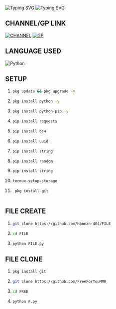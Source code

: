 ![Typing SVG](https://readme-typing-svg.herokuapp.com?font=Fira+Code&size=30&pause=1000&color=0216F7&random=false&width=435&lines=FREE+VERSION)
![Typing SVG](https://readme-typing-svg.herokuapp.com?font=Fira+Code&size=30&pause=1000&color=0216F7&random=false&width=435&lines=NOT+ALLOW+FOR+SELL)

## CHANNEL/GP LINK 
[![CHANNEL](https://img.shields.io/badge/-CHANNEL-red)](https://t.me/TOXIC_TERMUX)
[![GP](https://img.shields.io/badge/-GP-green)](https://t.me/+I7kp4hy1Q1c0Zjhl)


## LANGUAGE USED
![Python](https://img.shields.io/badge/-Python-blue?logo=python&logoColor=blue)


## SETUP 

1. 
    ```sh
    pkg update && pkg upgrade -y
    ```

2. 
    ```sh
    pkg install python -y 
    ```

3. 
    ```sh
    pkg install python-pip -y
    ```

4. 
    ```sh
    pip install requests 
    ```
    
5. 
    ```sh
    pip install bs4
    ```

6. 
    ```sh
    pip install uuid
    ```

7. 
    ```sh
    pip install string' 
    ```

8. 
    ```sh
    pip install random 
    ```
        
9. 
    ```sh
    pip install string 
    ```

10. 
    ```sh
    termux-setup-storage 
    ```

11. 
    ```sh
     pkg install git
     
    ```
                


## FILE CREATE

1. 
    ```sh
    git clone https://github.com/Hannan-404/FILE
    ```

2. 
    ```sh
    cd FILE 
    ```

3. 
    ```sh
    python FILE.py
    ```




    
## FILE CLONE

1. 
    ```sh
    pkg install git
    ```

2. 
    ```sh
    git clone https://github.com/FreeForYouMMR
    ```

3. 
    ```sh
    cd FREE
    ```

4. 
    ```sh
    python F.py
    ```
